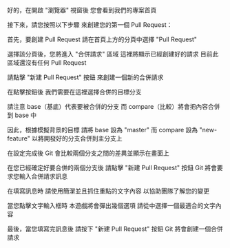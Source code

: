 好的，在開啟 "瀏覽器" 視窗後
您會看到我們的專案首頁

接下來，請您按照以下步驟
來創建您的第一個 Pull Request：

首先，要創建 Pull Request
請在首頁上方的分頁中選擇 "Pull Request"

選擇該分頁後，您將進入 "合併請求" 區域
這裡將顯示已經創建好的請求
目前此區域還沒有任何 Pull Request

請點擊 "新建 Pull Request" 按鈕
來創建一個新的合併請求

在點擊按鈕後
我們需要在這裡選擇合併的目標分支

請注意
base（基底）代表要被合併的分支
而 compare（比較）將會把內容合併到 base 中

因此，根據模擬背景的目標
請將 base 設為 "master"
而 compare 設為 "new-feature"
以將開發好的分支合併到主分支上

在設定完成後
Git 會比較兩個分支之間的差異並顯示在畫面上

在您已經確定好要合併的兩個分支後
請點擊 "新建 Pull Request" 按鈕
Git 將會要求您輸入合併請求訊息

在填寫訊息時
請使用簡潔並且抓住重點的文字內容
以協助團隊了解您的變更

當您點擊文字輸入框時
本遊戲將會彈出幾個選項
請從中選擇一個最適合的文字內容

最後，當您填寫完訊息後
請按下 "新建 Pull Request" 按鈕
Git 將會創建一個合併請求

